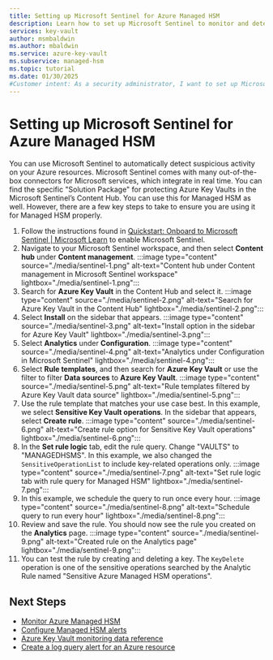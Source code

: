 ```yaml
---
title: Setting up Microsoft Sentinel for Azure Managed HSM
description: Learn how to set up Microsoft Sentinel to monitor and detect suspicious activity in your Azure Managed HSM.
services: key-vault
author: msmbaldwin
ms.author: mbaldwin
ms.service: azure-key-vault
ms.subservice: managed-hsm
ms.topic: tutorial
ms.date: 01/30/2025
#Customer intent: As a security administrator, I want to set up Microsoft Sentinel for Azure Managed HSM so I can monitor and detect suspicious activity effectively.
---
```


# Setting up Microsoft Sentinel for Azure Managed HSM

You can use Microsoft Sentinel to automatically detect suspicious activity on your Azure resources. Microsoft Sentinel comes with many out-of-the-box connectors for Microsoft services, which integrate in real time. You can find the specific "Solution Package" for protecting Azure Key Vaults in the Microsoft Sentinel’s Content Hub. You can use this for Managed HSM as well. However, there are a few key steps to take to ensure you are using it for Managed HSM properly.

1. Follow the instructions found in [Quickstart: Onboard to Microsoft Sentinel | Microsoft Learn](/azure/sentinel/quickstart-onboard) to enable Microsoft Sentinel.
2. Navigate to your Microsoft Sentinel workspace, and then select **Content hub** under **Content management**.
  :::image type="content" source="./media/sentinel-1.png" alt-text="Content hub under Content management in Microsoft Sentinel workspace" lightbox="./media/sentinel-1.png":::
1. Search for **Azure Key Vault** in the Content Hub and select it.
  :::image type="content" source="./media/sentinel-2.png" alt-text="Search for Azure Key Vault in the Content Hub" lightbox="./media/sentinel-2.png":::
1. Select **Install** on the sidebar that appears.
  :::image type="content" source="./media/sentinel-3.png" alt-text="Install option in the sidebar for Azure Key Vault" lightbox="./media/sentinel-3.png":::
1. Select **Analytics** under **Configuration**.
  :::image type="content" source="./media/sentinel-4.png" alt-text="Analytics under Configuration in Microsoft Sentinel" lightbox="./media/sentinel-4.png":::
1. Select **Rule templates**, and then search for **Azure Key Vault** or use the filter to filter **Data sources** to **Azure Key Vault**.
  :::image type="content" source="./media/sentinel-5.png" alt-text="Rule templates filtered by Azure Key Vault data source" lightbox="./media/sentinel-5.png":::
1. Use the rule template that matches your use case best. In this example, we select **Sensitive Key Vault operations**. In the sidebar that appears, select **Create rule**.
  :::image type="content" source="./media/sentinel-6.png" alt-text="Create rule option for Sensitive Key Vault operations" lightbox="./media/sentinel-6.png":::
1. In the **Set rule logic** tab, edit the rule query. Change "VAULTS" to "MANAGEDHSMS". In this example, we also changed the `SensitiveOperationList` to include key-related operations only.
  :::image type="content" source="./media/sentinel-7.png" alt-text="Set rule logic tab with rule query for Managed HSM" lightbox="./media/sentinel-7.png":::
1. In this example, we schedule the query to run once every hour.
  :::image type="content" source="./media/sentinel-8.png" alt-text="Schedule query to run every hour" lightbox="./media/sentinel-8.png":::
1.  Review and save the rule. You should now see the rule you created on the **Analytics** page.
  :::image type="content" source="./media/sentinel-9.png" alt-text="Created rule on the Analytics page" lightbox="./media/sentinel-9.png":::
1.  You can test the rule by creating and deleting a key. The `KeyDelete` operation is one of the sensitive operations searched by the Analytic Rule named "Sensitive Azure Managed HSM operations".

## Next Steps

- [Monitor Azure Managed HSM](logging-azure-monitor.md)
- [Configure Managed HSM alerts](configure-alerts.md)
- [Azure Key Vault monitoring data reference](../general/monitor-key-vault-reference.md)
- [Create a log query alert for an Azure resource](/azure/azure-monitor/platform/alerts-log)